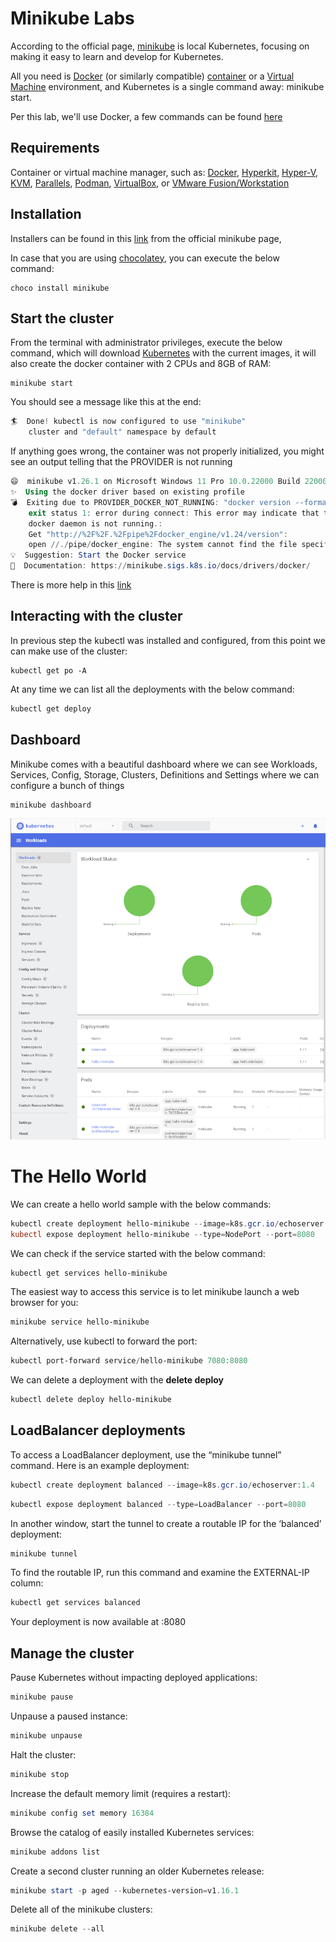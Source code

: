 # Minikube Labs

According to the official page, [minikube][1] is local Kubernetes, focusing on making it easy to learn and develop for Kubernetes.

All you need is [Docker][2] (or similarly compatible) [container][3] or a [Virtual Machine][4] environment, and Kubernetes is a single command away: minikube start.

Per this lab, we'll use Docker, a few commands can be found [here][5]

## Requirements

Container or virtual machine manager, such as: [Docker][2], [Hyperkit][7], [Hyper-V][8], [KVM][9], [Parallels][10], [Podman][11], [VirtualBox][12], or [VMware Fusion/Workstation][13]

## Installation

Installers can be found in this [link][14] from the official minikube page,

In case that you are using [chocolatey][15], you can execute the below command:

```
choco install minikube
```

## Start the cluster

From the terminal with administrator privileges, execute the below command, which will download [Kubernetes][16] with the current images, it will also create the docker container with 2 CPUs and 8GB of RAM:

```
minikube start
```

You should see a message like this at the end:

```powershell
🏄  Done! kubectl is now configured to use "minikube" 
    cluster and "default" namespace by default
```

If anything goes wrong, the container was not properly initialized, you might see an output telling that the PROVIDER is not running

```powershell
😄  minikube v1.26.1 on Microsoft Windows 11 Pro 10.0.22000 Build 22000
✨  Using the docker driver based on existing profile
💣  Exiting due to PROVIDER_DOCKER_NOT_RUNNING: "docker version --format -" 
    exit status 1: error during connect: This error may indicate that the 
    docker daemon is not running.: 
    Get "http://%2F%2F.%2Fpipe%2Fdocker_engine/v1.24/version": 
    open //./pipe/docker_engine: The system cannot find the file specified.
💡  Suggestion: Start the Docker service
📘  Documentation: https://minikube.sigs.k8s.io/docs/drivers/docker/
```

There is more help in this [link][17]

## Interacting with the cluster

In previous step the kubectl was installed and configured, from this point we can make use of the cluster:

```
kubectl get po -A
```

At any time we can list all the deployments with the below command:

```powershell
kubectl get deploy
```

## Dashboard

Minikube comes with a beautiful dashboard where we can see Workloads, Services, Config, Storage, Clusters, Definitions and Settings where we can configure a bunch of things

```powershell
minikube dashboard
```
![](images/dashboard.png)

# The Hello World

We can create a hello world sample with the below commands:

```powershell
kubectl create deployment hello-minikube --image=k8s.gcr.io/echoserver:1.4
kubectl expose deployment hello-minikube --type=NodePort --port=8080
```

We can check if the service started with the below command:

```powershell
kubectl get services hello-minikube
```

The easiest way to access this service is to let minikube launch a web browser for you:

```powershell
minikube service hello-minikube
```

Alternatively, use kubectl to forward the port:

```powershell
kubectl port-forward service/hello-minikube 7080:8080
```

We can delete a deployment with the **delete deploy**

```powershell
kubectl delete deploy hello-minikube
```

## LoadBalancer deployments

To access a LoadBalancer deployment, use the “minikube tunnel” command. Here is an example deployment:

```powershell
kubectl create deployment balanced --image=k8s.gcr.io/echoserver:1.4
```
  
```powershell
kubectl expose deployment balanced --type=LoadBalancer --port=8080
```

In another window, start the tunnel to create a routable IP for the ‘balanced’ deployment:

```powershell
minikube tunnel
```

To find the routable IP, run this command and examine the EXTERNAL-IP column:

```powershell
kubectl get services balanced
```

Your deployment is now available at <EXTERNAL-IP>:8080

## Manage the cluster

Pause Kubernetes without impacting deployed applications:

```powershell
minikube pause
```

Unpause a paused instance:

```powershell
minikube unpause
```

Halt the cluster:

```powershell
minikube stop
```

Increase the default memory limit (requires a restart):

```powershell
minikube config set memory 16384
```

Browse the catalog of easily installed Kubernetes services:

```powershell
minikube addons list
```

Create a second cluster running an older Kubernetes release:

```powershell
minikube start -p aged --kubernetes-version=v1.16.1
```

Delete all of the minikube clusters:

```powershell
minikube delete --all
```

  [1]: https://minikube.sigs.k8s.io/docs/start/
  [2]: https://minikube.sigs.k8s.io/docs/drivers/docker/
  [3]: https://www.docker.com/resources/what-container/
  [4]: https://www.vmware.com/topics/glossary/content/virtual-machine.html
  [5]: https://github.com/vladcuevas/Container-Labs/blob/main/README.md
  [6]: https://minikube.sigs.k8s.io/docs/drivers/docker/
  [7]: https://minikube.sigs.k8s.io/docs/drivers/hyperkit/
  [8]: https://minikube.sigs.k8s.io/docs/drivers/hyperv/
  [9]: https://minikube.sigs.k8s.io/docs/drivers/kvm2/
  [10]: https://minikube.sigs.k8s.io/docs/drivers/parallels/
  [11]: https://minikube.sigs.k8s.io/docs/drivers/podman/
  [12]: https://minikube.sigs.k8s.io/docs/drivers/virtualbox/
  [13]: https://minikube.sigs.k8s.io/docs/drivers/vmware/
  [14]: https://minikube.sigs.k8s.io/docs/start/
  [15]: https://chocolatey.org/
  [16]: https://www.google.com/url?sa=t&rct=j&q=&esrc=s&source=web&cd=&cad=rja&uact=8&ved=2ahUKEwj8rKKs3Nv5AhX4t4QIHRv9C-gQFnoECBQQAQ&url=https%3A%2F%2Fkubernetes.io%2F&usg=AOvVaw0xBs3cfCr_LiSaO9HgIBOM
  [17]: https://minikube.sigs.k8s.io/docs/drivers/

